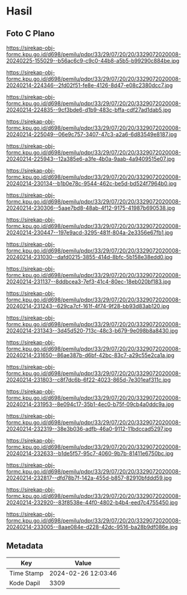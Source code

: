 # Hasil

## Foto C Plano

https://sirekap-obj-formc.kpu.go.id/d698/pemilu/pdpr/33/29/07/20/20/3329072020008-20240225-155029--b56ac6c9-c9c0-44b8-a5b5-b99290c884be.jpg

https://sirekap-obj-formc.kpu.go.id/d698/pemilu/pdpr/33/29/07/20/20/3329072020008-20240214-224346--2fd02f51-fe8e-4126-8d47-e08c2380dcc7.jpg

https://sirekap-obj-formc.kpu.go.id/d698/pemilu/pdpr/33/29/07/20/20/3329072020008-20240214-224835--9cf3bde6-d1b9-483c-bffa-cdf27ad1dab5.jpg

https://sirekap-obj-formc.kpu.go.id/d698/pemilu/pdpr/33/29/07/20/20/3329072020008-20240214-225049--06e9c757-3407-47c3-a2a6-6d83549e8187.jpg

https://sirekap-obj-formc.kpu.go.id/d698/pemilu/pdpr/33/29/07/20/20/3329072020008-20240214-225943--12a385e6-a3fe-4b0a-9aab-4a9409515e07.jpg

https://sirekap-obj-formc.kpu.go.id/d698/pemilu/pdpr/33/29/07/20/20/3329072020008-20240214-230134--b1b0e78c-9544-462c-be5d-bd524f7964b0.jpg

https://sirekap-obj-formc.kpu.go.id/d698/pemilu/pdpr/33/29/07/20/20/3329072020008-20240214-230306--5aae7bd8-48ab-4f12-9175-41987b690538.jpg

https://sirekap-obj-formc.kpu.go.id/d698/pemilu/pdpr/33/29/07/20/20/3329072020008-20240214-230447--197e9acd-3295-481f-804a-2e3356e67fb1.jpg

https://sirekap-obj-formc.kpu.go.id/d698/pemilu/pdpr/33/29/07/20/20/3329072020008-20240214-231030--dafd0215-3855-414d-8bfc-5b158e38edd0.jpg

https://sirekap-obj-formc.kpu.go.id/d698/pemilu/pdpr/33/29/07/20/20/3329072020008-20240214-231137--8ddbcea3-7ef3-41c4-80ec-18eb020bf183.jpg

https://sirekap-obj-formc.kpu.go.id/d698/pemilu/pdpr/33/29/07/20/20/3329072020008-20240214-231243--629ca7cf-161f-4f74-9f28-bb93d83ab120.jpg

https://sirekap-obj-formc.kpu.go.id/d698/pemilu/pdpr/33/29/07/20/20/3329072020008-20240214-231343--3d45d520-713c-48c3-b679-9e098b8a8430.jpg

https://sirekap-obj-formc.kpu.go.id/d698/pemilu/pdpr/33/29/07/20/20/3329072020008-20240214-231650--86ae387b-d6bf-42bc-83c7-a29c55e2ca1a.jpg

https://sirekap-obj-formc.kpu.go.id/d698/pemilu/pdpr/33/29/07/20/20/3329072020008-20240214-231803--c8f7dc6b-6f22-4023-865d-7e301eaf311c.jpg

https://sirekap-obj-formc.kpu.go.id/d698/pemilu/pdpr/33/29/07/20/20/3329072020008-20240214-231953--8e094c17-35b1-4ec0-b75f-09cb4a0ddc9a.jpg

https://sirekap-obj-formc.kpu.go.id/d698/pemilu/pdpr/33/29/07/20/20/3329072020008-20240214-232319--38e3b036-adfb-46a0-9112-11bdccad5297.jpg

https://sirekap-obj-formc.kpu.go.id/d698/pemilu/pdpr/33/29/07/20/20/3329072020008-20240214-232633--b1de5f57-95c7-4060-9b7b-81411e6750bc.jpg

https://sirekap-obj-formc.kpu.go.id/d698/pemilu/pdpr/33/29/07/20/20/3329072020008-20240214-232817--dfd78b7f-142a-455d-b857-82910bfddd59.jpg

https://sirekap-obj-formc.kpu.go.id/d698/pemilu/pdpr/33/29/07/20/20/3329072020008-20240214-232920--83f8538e-44f0-4802-b4b4-eed7c4755450.jpg

https://sirekap-obj-formc.kpu.go.id/d698/pemilu/pdpr/33/29/07/20/20/3329072020008-20240214-233005--8aae084e-d228-42dc-9516-ba28b9df086e.jpg


## Metadata

| Key        | Value               |
| ---------- | ------------------- |
| Time Stamp | 2024-02-26 12:03:46 |
| Kode Dapil | 3309                |




